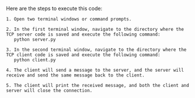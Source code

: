 Here are the steps to execute this code:

    1. Open two terminal windows or command prompts.
    
    2. In the first terminal window, navigate to the directory where the TCP server code is saved and execute the following command: 
       python server.py
    
    3. In the second terminal window, navigate to the directory where the TCP client code is saved and execute the following command: 
       python client.py
    
    4. The client will send a message to the server, and the server will receive and send the same message back to the client.
    
    5. The client will print the received message, and both the client and server will close the connection.
